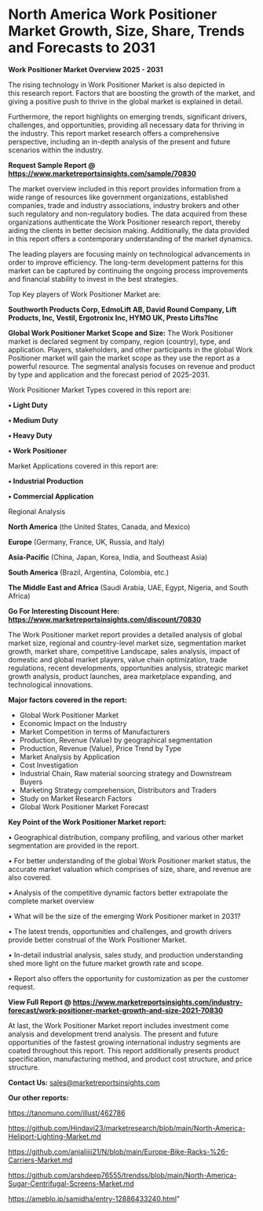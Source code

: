 # North America Work Positioner Market Growth, Size, Share, Trends and Forecasts to 2031

<Strong> Work Positioner Market Overview 2025 - 2031</strong>

The rising technology in Work Positioner Market is also depicted in this research report. Factors that are boosting the growth of the market, and giving a positive push to thrive in the global market is explained in detail.

Furthermore, the report highlights on emerging trends, significant drivers, challenges, and opportunities, providing all necessary data for thriving in the industry. This report market research offers a comprehensive perspective, including an in-depth analysis of the present and future scenarios within the industry.

<strong>Request Sample Report @ <a href=https://www.marketreportsinsights.com/sample/70830>https://www.marketreportsinsights.com/sample/70830</a></strong>

The market overview included in this report provides information from a wide range of resources like government organizations, established companies, trade and industry associations, industry brokers and other such regulatory and non-regulatory bodies. The data acquired from these organizations authenticate the Work Positioner research report, thereby aiding the clients in better decision making. Additionally, the data provided in this report offers a contemporary understanding of the market dynamics.

The leading players are focusing mainly on technological advancements in order to improve efficiency. The long-term development patterns for this market can be captured by continuing the ongoing process improvements and financial stability to invest in the best strategies.

Top Key players of Work Positioner Market are:

<strong>Southworth Products Corp, EdmoLift AB, David Round Company, Lift Products, Inc, Vestil, Ergotronix Inc, HYMO UK, Presto Lifts?Inc</strong>

<strong><b>Global Work Positioner Market Scope and Size:</b></strong>
The Work Positioner market is declared segment by company, region (country), type, and application. Players, stakeholders, and other participants in the global Work Positioner market will gain the market scope as they use the report as a powerful resource. The segmental analysis focuses on revenue and product by type and application and the forecast period of 2025-2031.

Work Positioner Market Types covered in this report are:

<strong>• Light Duty

• Medium Duty

• Heavy Duty

• Work Positioner</strong>

Market Applications covered in this report are:

<strong>• Industrial Production

• Commercial Application</strong> 

Regional Analysis

<strong>North America</strong> (the United States, Canada, and Mexico)

<strong>Europe</strong> (Germany, France, UK, Russia, and Italy)

<strong>Asia-Pacific</strong> (China, Japan, Korea, India, and Southeast Asia)

<strong>South America</strong> (Brazil, Argentina, Colombia, etc.)

<strong>The Middle East and Africa</strong> (Saudi Arabia, UAE, Egypt, Nigeria, and South Africa)

<strong>Go For Interesting Discount Here: <a href=https://www.marketreportsinsights.com/discount/70830>https://www.marketreportsinsights.com/discount/70830</a></strong>

The Work Positioner market report provides a detailed analysis of global market size, regional and country-level market size, segmentation market growth, market share, competitive Landscape, sales analysis, impact of domestic and global market players, value chain optimization, trade regulations, recent developments, opportunities analysis, strategic market growth analysis, product launches, area marketplace expanding, and technological innovations.

<strong><b>Major factors covered in the report:</b></strong>
<ul>
  <li>Global Work Positioner Market </li>
  <li>Economic Impact on the Industry</li>
  <li>Market Competition in terms of Manufacturers</li>
  <li>Production, Revenue (Value) by geographical segmentation</li>
  <li>Production, Revenue (Value), Price Trend by Type</li>
  <li>Market Analysis by Application</li>
  <li>Cost Investigation</li>
  <li>Industrial Chain, Raw material sourcing strategy and Downstream Buyers</li>
  <li>Marketing Strategy comprehension, Distributors and Traders</li>
  <li>Study on Market Research Factors</li>
  <li>Global Work Positioner Market Forecast</li>
</ul>

<strong><b>Key Point of the Work Positioner Market report:</b></strong>

• Geographical distribution, company profiling, and various other market segmentation are provided in the report.

• For better understanding of the global Work Positioner market status, the accurate market valuation which comprises of size, share, and revenue are also covered.

• Analysis of the competitive dynamic factors better extrapolate the complete market overview

• What will be the size of the emerging Work Positioner market in 2031?

• The latest trends, opportunities and challenges, and growth drivers provide better construal of the Work Positioner Market.

• In-detail industrial analysis, sales study, and production understanding shed more light on the future market growth rate and scope.

• Report also offers the opportunity for customization as per the customer request.

<strong><b>View Full Report @ <a href=https://www.marketreportsinsights.com/industry-forecast/work-positioner-market-growth-and-size-2021-70830>https://www.marketreportsinsights.com/industry-forecast/work-positioner-market-growth-and-size-2021-70830</a></b></strong>


At last, the Work Positioner Market report includes investment come analysis and development trend analysis. The present and future opportunities of the fastest growing international industry segments are coated throughout this report. This report additionally presents product specification, manufacturing method, and product cost structure, and price structure.

<strong>Contact Us:</strong>
sales@marketreportsinsights.com

<strong>Our other reports:</strong>

<a href=https://tanomuno.com/illust/462786>https://tanomuno.com/illust/462786</a>

<a href=https://github.com/Hindavi23/marketresearch/blob/main/North-America-Heliport-Lighting-Market.md>https://github.com/Hindavi23/marketresearch/blob/main/North-America-Heliport-Lighting-Market.md</a>

<a href=https://github.com/anjaliiii21/N/blob/main/Europe-Bike-Racks-%26-Carriers-Market.md>https://github.com/anjaliiii21/N/blob/main/Europe-Bike-Racks-%26-Carriers-Market.md</a>

<a href=https://github.com/arshdeep76555/trendss/blob/main/North-America-Sugar-Centrifugal-Screens-Market.md>https://github.com/arshdeep76555/trendss/blob/main/North-America-Sugar-Centrifugal-Screens-Market.md</a>

<a href=https://ameblo.jp/samidha/entry-12886433240.html>https://ameblo.jp/samidha/entry-12886433240.html</a>"
